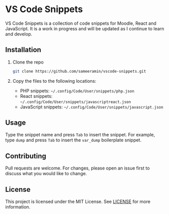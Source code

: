 <!-- Generate README file for the github repo for this project -->

# VS Code Snippets
VS Code Snippets is a collection of code snippets for Moodle, React and JavaScript. It is a work in progress and will be updated as I continue to learn and develop.

## Installation
1. Clone the repo
   ```sh
   git clone https://github.com/sameeramin/vscode-snippets.git
    ```

2. Copy the files to the following locations:
    - PHP snippets: `~/.config/Code/User/snippets/php.json`
    - React snippets: `~/.config/Code/User/snippets/javascriptreact.json`
    - JavaScript snippets: `~/.config/Code/User/snippets/javascript.json`

## Usage
Type the snippet name and press `Tab` to insert the snippet. For example, type `dump` and press `Tab` to insert the `var_dump` boilerplate snippet.

## Contributing
Pull requests are welcome. For changes, please open an issue first to discuss what you would like to change. 

## License
This project is licensed under the MIT License. See [LICENSE](LICENSE) for more information.

